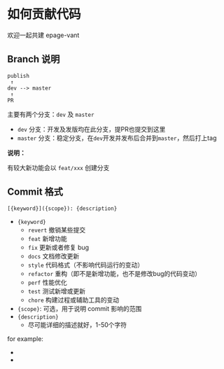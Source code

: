 # 如何贡献代码

欢迎一起共建 epage-vant

## Branch 说明

```
publish
 ↑
dev --> master
 ↑
PR
```

主要有两个分支：`dev` 及 `master`

- `dev` 分支：开发及发版均在此分支，提PR也提交到这里
- `master` 分支：稳定分支，在`dev`开发并发布后合并到`master`，然后打上tag

**说明：**

有较大新功能会以 `feat/xxx` 创建分支

## Commit 格式

```
[{keyword}]({scope}): {description}
```

- `{keyword}`
  - `revert` 撤销某些提交
  - `feat` 新增功能
  - `fix` 更新或者修复 bug
  - `docs` 文档修改更新
  - `style` 代码格式（不影响代码运行的变动）
  - `refactor` 重构（即不是新增功能，也不是修改bug的代码变动）
  - `perf` 性能优化
  - `test` 测试新增或更新
  - `chore` 构建过程或辅助工具的变动
- `{scope}`: 可选，用于说明 commit 影响的范围
- `{description}`
  - 尽可能详细的描述就好，1-50个字符

for example:

- [feat]: 新增富文本widget
- [fix]: 修复下拉框展开后点击空白不消失

